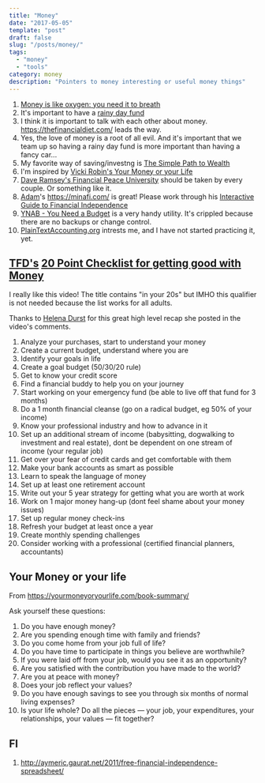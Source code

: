 ```yaml
---
title: "Money"
date: "2017-05-05"
template: "post"
draft: false
slug: "/posts/money/"
tags:
  - "money"
  - "tools"
category: money 
description: "Pointers to money interesting or useful money things"
---
```


1. [Money is like oxygen: you need it to breath](https://twitter.com/adammgrant/status/515102207726059520?lang=en)
1. It's important to have a [rainy day fund](http://mattpayne.org/posts/f-off-fund/)
1. I think it is important to talk with each other about money.  https://thefinancialdiet.com/ leads the way.
1. Yes, the love of money is a root of all evil.  And it's important that we team up so having a rainy day fund is more important than having a fancy car...
1. My favorite way of saving/investng is [The Simple Path to Wealth](https://www.madfientist.com/jl-collins-interview/)
1. I'm inspired by [Vicki Robin's Your Money or your Life](https://www.madfientist.com/vicki-robin-interview/)
1. [Dave Ramsey's Financial Peace University](https://www.daveramsey.com/fpu) should be taken by every couple.  Or something like it.
1. [Adam](https://minafi.com/profiles/adam)'s https://minafi.com/ is great!  Please work through his 
[Interactive Guide to Financial Independence](https://minafi.com/interactive-guide-early-retirement-financial-independence)
1. [YNAB - You Need a Budget](https://www.youneedabudget.com/) is a very handy utility.  It's crippled because there are no backups or change control.
1. [PlainTextAccounting.org](https://plaintextaccounting.org/) intrests me, and I have not started practicing it, yet.

## [TFD's](https://thefinancialdiet.com/the-20-point-checklist-for-getting-good-with-money-in-your-20s/) [20 Point Checklist for getting good with Money](https://www.youtube.com/watch?v=HeR8oQj7Va0&t=1104s)

I really like this video!   The title contains "in your 20s" but IMHO this qualifier is not needed because the list works for all adults.

Thanks to [Helena Durst](https://www.youtube.com/channel/UCagjaJIsu86Mqb2LmOHyKRQ) for this great high level recap she posted in the video's 
comments.

1. Analyze your purchases, start to understand your money
2. Create a current budget, understand where you are
3. Identify your goals in life
4. Create a goal budget (50/30/20 rule)
5. Get to know your credit score
6. Find a financial buddy to help you on your journey
7. Start working on your emergency fund (be able to live off that fund for 3 months)
8. Do a 1 month financial cleanse (go on a radical budget, eg 50% of your income)
9. Know your professional industry and how to advance in it
10. Set up an additional stream of income (babysitting, dogwalking to investment and real estate), dont be dependent on one stream of income (your regular job)
11. Get over your fear of credit cards and get comfortable with them
12. Make your bank accounts as smart as possible
13. Learn to speak the language of money
14. Set up at least one retirement account
15. Write out your 5 year strategy for getting what you are worth at work
16. Work on 1 major money hang-up (dont feel shame about your money issues)
17. Set up regular money check-ins
18. Refresh your budget at least once a year
19. Create monthly spending challenges
20. Consider working with a professional (certified financial planners, accountants)


## Your Money or your life

From https://yourmoneyoryourlife.com/book-summary/

Ask yourself these questions:

1. Do you have enough money?
1. Are you spending enough time with family and friends?
1. Do you come home from your job full of life?
1. Do you have time to participate in things you believe are worthwhile?
1. If you were laid off from your job, would you see it as an opportunity?
1. Are you satisfied with the contribution you have made to the world?
1. Are you at peace with money?
1. Does your job reflect your values?
1. Do you have enough savings to see you through six months of normal living expenses?
1. Is your life whole? Do all the pieces — your job, your expenditures, your relationships, your values — fit together?

## FI
1. http://aymeric.gaurat.net/2011/free-financial-independence-spreadsheet/ 

